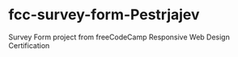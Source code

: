 # fcc-survey-form-Pestrjajev
Survey Form project from freeCodeCamp Responsive Web Design Certification
